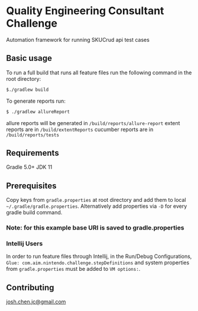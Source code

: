 # Quality Engineering Consultant Challenge

Automation framework for running SKUCrud api test cases

## Basic usage

To run a full build that runs all feature files run the following command in the root directory:

```bash
$./gradlew build
```

To generate reports run:

```bash
$ ./gradlew allureReport
```

allure reports will be generated in `/build/reports/allure-report`
extent reports are in `/build/extentReports`
cucumber reports are in `/build/reports/tests`

## Requirements

Gradle 5.0+ JDK 11

## Prerequisites

Copy keys from `gradle.properties` at root directory and add them to
local `~/.gradle/gradle.properties`. Alternatively add properties via `-D` for every gradle build
command.

### Note: for this example base URI is saved to gradle.properties

### Intellij Users

In order to run feature files through Intellij, in the Run/Debug
Configurations, `Glue: com.aim.nintendo.challenge.stepDefinitions` and system properties
from `gradle.properties` must be added to `VM options:`.

## Contributing

josh.chen.jc@gmail.com
